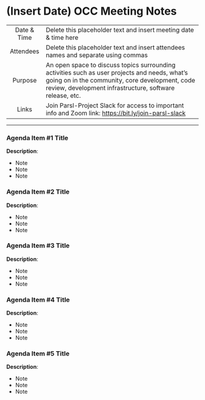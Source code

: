 # (Insert Date) OCC Meeting Notes

|| |
|:---------------:|:----------------------------------------------|
| Date & Time| Delete this placeholder text and insert meeting date & time here                   |
|  Attendees       | Delete this placeholder text and insert attendees names and separate using commas|
| Purpose| An open space to discuss topics surrounding activities such as user projects and needs, what’s going on in the community, core development, code review, development infrastructure, software release, etc.|
| Links | Join Parsl-Project Slack for access to important info and Zoom link: <a href="https://bit.ly/join-parsl-slack" target="_blank">https://bit.ly/join-parsl-slack</a>|

<hr>

### Agenda Item #1 Title <br>
**Description**: 
<ul>
  <li>Note</li>
  <li>Note</li>
  <li>Note</li>
</ul>

### Agenda Item #2 Title <br>
**Description**: 
<ul>
  <li>Note</li>
  <li>Note</li>
  <li>Note</li>
</ul>

### Agenda Item #3 Title <br>
**Description**: 
<ul>
  <li>Note</li>
  <li>Note</li>
  <li>Note</li>
</ul>

### Agenda Item #4 Title <br>
**Description**: 
<ul>
  <li>Note</li>
  <li>Note</li>
  <li>Note</li>
</ul>

### Agenda Item #5 Title <br>
**Description**: 
<ul>
  <li>Note</li>
  <li>Note</li>
  <li>Note</li>
</ul>



